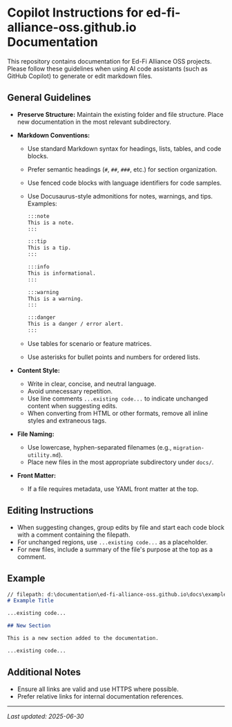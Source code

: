 # Copilot Instructions for ed-fi-alliance-oss.github.io Documentation

This repository contains documentation for Ed-Fi Alliance OSS projects. Please follow these guidelines when using AI code assistants (such as GitHub Copilot) to generate or edit markdown files.

## General Guidelines

* **Preserve Structure:**
  Maintain the existing folder and file structure. Place new documentation in the most relevant subdirectory.

* **Markdown Conventions:**

  * Use standard Markdown syntax for headings, lists, tables, and code blocks.
  * Prefer semantic headings (`#`, `##`, `###`, etc.) for section organization.
  * Use fenced code blocks with language identifiers for code samples.
  * Use Docusaurus-style admonitions for notes, warnings, and tips. Examples:

    ```markdown
    :::note
    This is a note.
    :::

    :::tip
    This is a tip.
    :::

    :::info
    This is informational.
    :::

    :::warning
    This is a warning.
    :::

    :::danger
    This is a danger / error alert.
    :::
    ```

  * Use tables for scenario or feature matrices.
  * Use asterisks for bullet points and numbers for ordered lists.

* **Content Style:**
  * Write in clear, concise, and neutral language.
  * Avoid unnecessary repetition.
  * Use line comments `...existing code...` to indicate unchanged content when suggesting edits.
  * When converting from HTML or other formats, remove all inline styles and extraneous tags.

* **File Naming:**
  * Use lowercase, hyphen-separated filenames (e.g., `migration-utility.md`).
  * Place new files in the most appropriate subdirectory under `docs/`.

* **Front Matter:**
  * If a file requires metadata, use YAML front matter at the top.

## Editing Instructions

* When suggesting changes, group edits by file and start each code block with a comment containing the filepath.
* For unchanged regions, use `...existing code...` as a placeholder.
* For new files, include a summary of the file's purpose at the top as a comment.

## Example

```markdown
// filepath: d:\documentation\ed-fi-alliance-oss.github.io\docs\example.md
# Example Title

...existing code...

## New Section

This is a new section added to the documentation.

...existing code...
```

## Additional Notes

* Ensure all links are valid and use HTTPS where possible.
* Prefer relative links for internal documentation references.

---
_Last updated: 2025-06-30_
